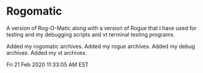 # Rogomatic

  A version of Rog-O-Matic along with a version of Rogue that I have used for testing and my debugging scripts and vt terminal testing programs.

  Added my rogomatic archives.
  Added my rogue archives.
  Added my debug archives.
  Added my vt archives.


Fri 21 Feb 2020 11:33:05 AM EST

